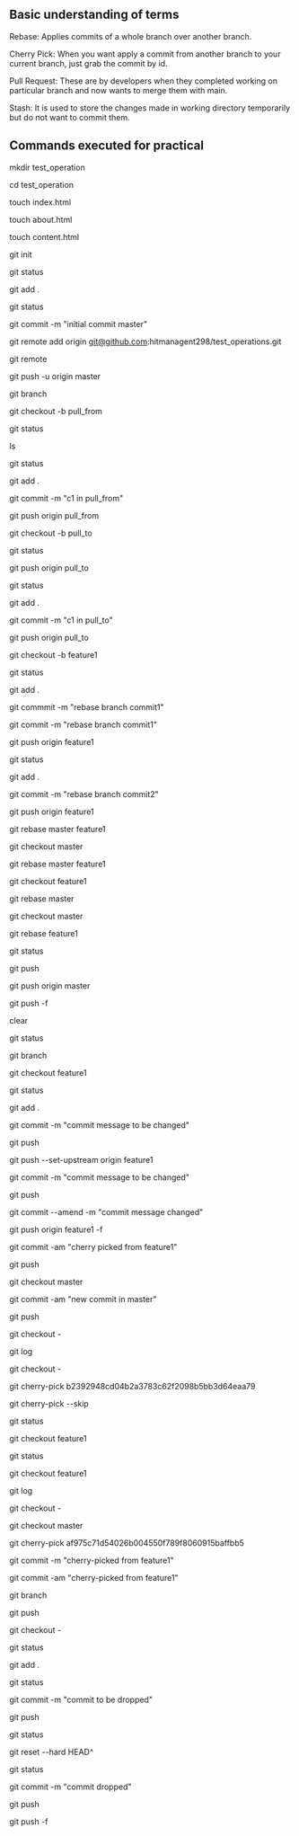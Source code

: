 ## Basic understanding of terms

Rebase: Applies commits of a whole branch over another branch.

Cherry Pick: When you want apply a commit from another branch to your current branch, just grab the commit by id.

Pull Request: These are by developers when they completed working on particular branch and now wants to merge them with main.

Stash: It is used to store the changes made in working directory temporarily but do not want to commit them.

## Commands executed for practical

mkdir test_operation

cd test_operation

touch index.html

touch about.html

touch content.html

git init

git status

git add .

git status

git commit -m "initial commit master"

git remote add origin git@github.com:hitmanagent298/test_operations.git

git remote 

git push -u origin master

git branch

git checkout -b pull_from

git status

ls

git status

git add .

git commit -m "c1 in pull_from"

git push origin pull_from

git checkout -b pull_to

git status

git push origin pull_to

git status

git add .

git commit -m  "c1 in pull_to"

git push origin pull_to

git checkout -b feature1

git status

git add .

git commmit -m "rebase branch commit1"

git commit -m "rebase branch commit1"

git push origin feature1

git status

git add .

git commit -m "rebase branch commit2"

git push origin feature1

git rebase master feature1

git checkout master

git rebase master feature1

git checkout feature1

git rebase master

git checkout master

git rebase feature1

git status

git push

git push origin master

git push -f

clear

git status

git branch

git checkout feature1 

git status

git add .

git commit -m "commit message to be changed"

git push

git push --set-upstream origin feature1

git commit -m "commit message to be changed"

git push

git commit --amend -m "commit message changed"

git push origin feature1 -f

git commit -am "cherry picked from feature1"

git push 

git checkout master

git commit -am "new commit in master"

git push 

git checkout -

git log

git checkout -

git cherry-pick b2392948cd04b2a3783c62f2098b5bb3d64eaa79

git cherry-pick --skip

git status

git checkout feature1

git status

git checkout feature1

git log

git checkout -

git checkout master

git cherry-pick af975c71d54026b004550f789f8060915baffbb5

git commit -m  "cherry-picked from feature1"

git commit -am  "cherry-picked from feature1"

git branch

git push

git checkout -

git status

git add .

git status

git commit -m "commit to be dropped"

git push

git status

git reset --hard HEAD^

git status

git commit -m "commit dropped"

git push

git push -f
